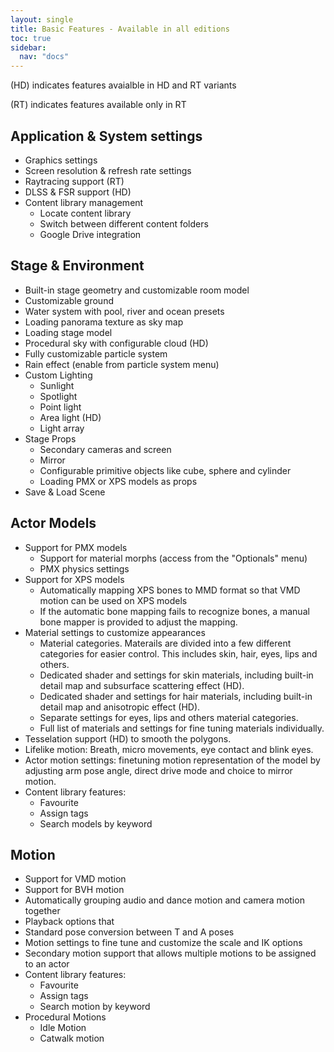 ```yaml
---
layout: single
title: Basic Features - Available in all editions
toc: true
sidebar:
  nav: "docs"
---
```



(HD) indicates features avaialble in HD and RT variants

(RT) indicates features available only in RT


## Application & System settings
* Graphics settings
* Screen resolution & refresh rate settings
* Raytracing support (RT)
* DLSS & FSR support (HD)
* Content library management
    * Locate content library
    * Switch between different content folders
    * Google Drive integration


## Stage & Environment
* Built-in stage geometry and customizable room model
* Customizable ground
* Water system with pool, river and ocean presets
* Loading panorama texture as sky map
* Loading stage model
* Procedural sky with configurable cloud (HD)
* Fully customizable particle system
* Rain effect (enable from particle system menu)
* Custom Lighting
    * Sunlight
    * Spotlight
    * Point light
    * Area light (HD)
    * Light array
* Stage Props
    * Secondary cameras and screen
    * Mirror
    * Configurable primitive objects like cube, sphere and cylinder
    * Loading PMX or XPS models as props
* Save & Load Scene


## Actor Models
* Support for PMX models
    * Support for material morphs (access from the "Optionals" menu)
    * PMX physics settings
* Support for XPS models
    * Automatically mapping XPS bones to MMD format so that VMD motion can be used on XPS models
    * If the automatic bone mapping fails to recognize bones, a manual bone mapper is provided to adjust the mapping. 
* Material settings to customize appearances
    * Material categories. Materails are divided into a few different categories for easier control. This includes skin, hair, eyes, lips and others. 
    * Dedicated shader and settings for skin materials, including built-in detail map and subsurface scattering effect (HD).
    * Dedicated shader and settings for hair materials, including built-in detail map and anisotropic effect (HD).
    * Separate settings for eyes, lips and others material categories.
    * Full list of materials and settings for fine tuning materials individually.
* Tesselation support (HD) to smooth the polygons. 
* Lifelike motion: Breath, micro movements, eye contact and blink eyes. 
* Actor motion settings: finetuning motion representation of the model by adjusting arm pose angle, direct drive mode and choice to mirror motion.  
* Content library features:
    * Favourite
    * Assign tags
    * Search models by keyword


## Motion
* Support for VMD motion
* Support for BVH motion
* Automatically grouping audio and dance motion and camera motion together
* Playback options that 
* Standard pose conversion between T and A poses
* Motion settings to fine tune and customize the scale and IK options
* Secondary motion support that allows multiple motions to be assigned to an actor
* Content library features:
    * Favourite
    * Assign tags
    * Search motion by keyword
* Procedural Motions
    * Idle Motion
    * Catwalk motion
